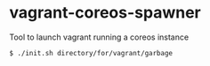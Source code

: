 vagrant-coreos-spawner
======================

Tool to launch vagrant running a coreos instance

`` $ ./init.sh directory/for/vagrant/garbage ``
